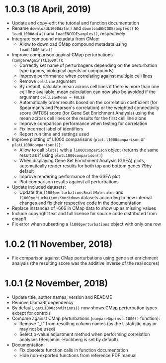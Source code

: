 # 1.0.3 (18 April, 2019)

* Update and copy-edit the tutorial and function documentation
* Rename `downloadL1000data()` and `downloadENCODEsamples()` to `loadL1000data()` and
`loadENCODEsamples()`, respectively
* Integrate compound metadata from CMap:
    - Allow to download CMap compound metadata using `loadL1000data()`
* Improve comparison against CMap perturbations (`compareAgainstL1000()`):
    - Correctly set name of perturbagens depending on the perturbation type
    (genes, biological agents or compounds)
    - Improve performance when correlating against multiple cell lines
    - Remove `cellLine` argument
    - By default, calculate mean across cell lines if there is more than one 
    cell line available; mean calculation can now also be avoided if the 
    argument `cellLineMean = FALSE`
    - Automatically order results based on the correlation coefficient (for 
    Spearman's and Pearson's correlation) or the weighted connectivity score 
    (WTCS) score (for Gene Set Enrichment Analysis) using the mean across cell
    lines or the results for the first cell line alone
    - Improve comparison performance when testing for correlation
    - Fix incorrect label of identifiers
    - Report run time and settings used
* Improve plotting of L1000 comparisons (`plot.l1000comparison` or
`plotL1000comparison()`):
    - Allow to call `plot()` with a `l1000comparison` object (returns the same
    result as if using `plotL1000comparison()`)
    - When displaying Gene Set Enrichment Analysis (GSEA) plots, automatically
    render results for both top and bottom genes 79by default
    - Improve rendering performance of the GSEA plot
    - Plot comparison results against all perturbations
* Update included datasets:
    - Update the `l1000perturbationsSmallMolecules` and 
    `l1000perturbationsKnockdown` datasets according to new internal changes and
    fix their respective code in the documentation
* Replace instances of -666 in CMap data to show up as missing values
* Include copyright text and full license for source code distributed from cmapR
* Fix error when subsetting a `l1000perturbations` object with only one row

# 1.0.2 (11 November, 2018)

* Fix comparison against CMap perturbations using gene set enrichment analysis 
(the resulting score was the additive inverse of the real scores)

# 1.0.1 (2 November, 2018)

* Update title, author names, version and README
* Remove biomaRt dependency
* By default, `getL1000conditions()` now shows CMap perturbation types except 
for controls
* Compare against CMap perturbations (`compareAgainstL1000()` function):
    - Remove "_t" from resulting column names (as the t-statistic may or may not
    be used)
    - Select p-value adjustment method when performing correlation analyses
    (Benjamini-Hochberg is set by default)
* Documentation:
    - Fix obsolete function calls in function documentation
    - Hide non-exported functions from reference PDF manual
